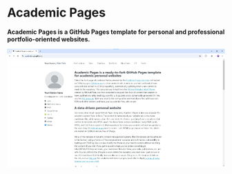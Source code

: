 # Academic Pages
**Academic Pages is a GitHub Pages template for personal and professional portfolio-oriented websites.**

![Academic Pages template example](images/homepage.png "Academic Pages template example")
